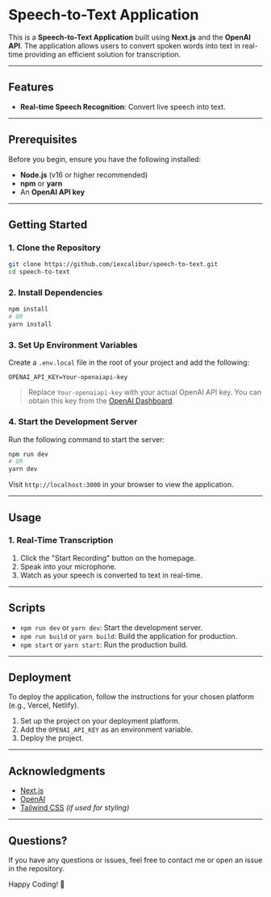 # Speech-to-Text Application

This is a **Speech-to-Text Application** built using **Next.js** and the **OpenAI API**. The application allows users to convert spoken words into text in real-time providing an efficient solution for transcription.

---

## Features

- **Real-time Speech Recognition**: Convert live speech into text.


---

## Prerequisites

Before you begin, ensure you have the following installed:

- **Node.js** (v16 or higher recommended)
- **npm** or **yarn**
- An **OpenAI API key**

---

## Getting Started

### 1. Clone the Repository

```bash
git clone https://github.com/iexcalibur/speech-to-text.git
cd speech-to-text
```

### 2. Install Dependencies

```bash
npm install
# OR
yarn install
```

### 3. Set Up Environment Variables

Create a `.env.local` file in the root of your project and add the following:

```
OPENAI_API_KEY=Your-openaiapi-key
```

> Replace `Your-openaiapi-key` with your actual OpenAI API key. You can obtain this key from the [OpenAI Dashboard](https://platform.openai.com/account/api-keys).

### 4. Start the Development Server

Run the following command to start the server:

```bash
npm run dev
# OR
yarn dev
```

Visit `http://localhost:3000` in your browser to view the application.

---

## Usage

### 1. Real-Time Transcription
1. Click the "Start Recording" button on the homepage.
2. Speak into your microphone.
3. Watch as your speech is converted to text in real-time.

---

## Scripts

- `npm run dev` or `yarn dev`: Start the development server.
- `npm run build` or `yarn build`: Build the application for production.
- `npm start` or `yarn start`: Run the production build.

---

## Deployment

To deploy the application, follow the instructions for your chosen platform (e.g., Vercel, Netlify).

1. Set up the project on your deployment platform.
2. Add the `OPENAI_API_KEY` as an environment variable.
3. Deploy the project.

---


## Acknowledgments

- [Next.js](https://nextjs.org/)
- [OpenAI](https://openai.com/)
- [Tailwind CSS](https://tailwindcss.com/) *(if used for styling)*

---

## Questions?

If you have any questions or issues, feel free to contact me or open an issue in the repository. 

Happy Coding! 🚀
